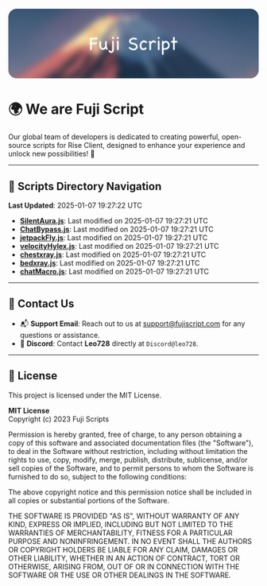 ![Banner](.github/b.webp)

# 🌍 **We are Fuji Script**

Our global team of developers is dedicated to creating powerful, open-source scripts for Rise Client, designed to enhance your experience and unlock new possibilities! 🌟

---
<!-- SCRIPTS_NAVIGATION_START -->
## 📂 **Scripts Directory Navigation**

**Last Updated**: 2025-01-07 19:27:22 UTC

- **[SilentAura.js](scripts/SilentAura.js)**: Last modified on 2025-01-07 19:27:21 UTC
- **[ChatBypass.js](scripts/ChatBypass.js)**: Last modified on 2025-01-07 19:27:21 UTC
- **[jetpackFly.js](scripts/jetpackFly.js)**: Last modified on 2025-01-07 19:27:21 UTC
- **[velocityHylex.js](scripts/velocityHylex.js)**: Last modified on 2025-01-07 19:27:21 UTC
- **[chestxray.js](scripts/chestxray.js)**: Last modified on 2025-01-07 19:27:21 UTC
- **[bedxray.js](scripts/bedxray.js)**: Last modified on 2025-01-07 19:27:21 UTC
- **[chatMacro.js](scripts/chatMacro.js)**: Last modified on 2025-01-07 19:27:21 UTC

<!-- SCRIPTS_NAVIGATION_END -->

---

## 💬 **Contact Us**  
- 📬 **Support Email**: Reach out to us at [support@fujiscript.com](mailto:support@fujiscript.com) for any questions or assistance.  
- 💬 **Discord**: Contact **Leo728** directly at `Discord@leo728`.

---

## 📜 **License**

This project is licensed under the MIT License.  

**MIT License**  
Copyright (c) 2023 Fuji Scripts  

Permission is hereby granted, free of charge, to any person obtaining a copy of this software and associated documentation files (the "Software"), to deal in the Software without restriction, including without limitation the rights to use, copy, modify, merge, publish, distribute, sublicense, and/or sell copies of the Software, and to permit persons to whom the Software is furnished to do so, subject to the following conditions:  

The above copyright notice and this permission notice shall be included in all copies or substantial portions of the Software.  

THE SOFTWARE IS PROVIDED "AS IS", WITHOUT WARRANTY OF ANY KIND, EXPRESS OR IMPLIED, INCLUDING BUT NOT LIMITED TO THE WARRANTIES OF MERCHANTABILITY, FITNESS FOR A PARTICULAR PURPOSE AND NONINFRINGEMENT. IN NO EVENT SHALL THE AUTHORS OR COPYRIGHT HOLDERS BE LIABLE FOR ANY CLAIM, DAMAGES OR OTHER LIABILITY, WHETHER IN AN ACTION OF CONTRACT, TORT OR OTHERWISE, ARISING FROM, OUT OF OR IN CONNECTION WITH THE SOFTWARE OR THE USE OR OTHER DEALINGS IN THE SOFTWARE.  
